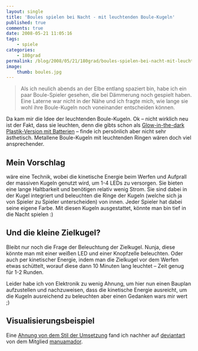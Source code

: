 ```yaml
---
layout: single
title: 'Boules spielen bei Nacht - mit leuchtenden Boule-Kugeln'
published: true
comments: true
date: 2008-05-21 11:05:16
tags:
    - spiele
categories:
    - 180grad
permalink: /blog/2008/05/21/180grad/boules-spielen-bei-nacht-mit-leuchtenden-boule-kugeln
image:
    thumb: boules.jpg
---
```

> Als ich neulich abends an der Elbe entlang spaziert bin, habe ich ein paar Boule-Spieler gesehen,
 die bei Dämmerung noch gespielt haben. Eine Laterne war nicht in der Nähe und ich fragte mich, 
 wie lange sie wohl ihre Boule-Kugeln noch voneinander entscheiden können.

Da kam mir die Idee der leuchtenden Boule-Kugeln. Ok &#8211; nicht wirklich neu ist der Fakt, dass sie leuchten,
 denn die gibts schon als [Glow-in-the-dark Plastik-Version mit Batterien][1] &#8211; finde ich persönlich aber nicht
  sehr ästhetisch. Metallene Boule-Kugeln mit leuchtenden Ringen wären doch viel ansprechender.

## Mein Vorschlag

wäre eine Technik, wobei die kinetische Energie beim Werfen und Aufprall der massiven Kugeln genutzt wird, 
um 1-4 LEDs zu versorgen. Sie bieten eine lange Haltbarkeit und benötigen relativ wenig Strom. 
Sie sind dabei in der Kugel integriert und beleuchten die Ringe der Kugeln (welche sich ja von Spieler zu
 Spieler unterscheiden) von innen. Jeder Spieler hat dabei seine eigene Farbe. Mit diesen Kugeln ausgestattet, 
 könnte man bin tief in die Nacht spielen :)

## Und die kleine Zielkugel?

Bleibt nur noch die Frage der Beleuchtung der Zielkugel. Nunja, diese könnte man mit einer weißen LED und einer 
Knopfzelle beleuchten. Oder auch per kinetischer Energie, indem man die Zielkugel vor dem Werfen etwas schüttelt,
 worauf diese dann 10 Minuten lang leuchtet &#8211; Zeit genug für 1-2 Runden.

Leider habe ich von Elektronik zu wenig Ahnung, um hier nun einen Bauplan aufzustellen und nachzuweisen, 
dass die kinetische Energie ausreicht, um die Kugeln ausreichend zu beleuchten aber einen Gedanken wars mir wert ;)

## Visualisierungsbeispiel

Eine [Ahnung von dem Stil der Umsetzung][2] fand ich nachher auf [deviantart][3] von dem Mitglied [manuamador][4].

 [1]: http://www.theglowcompany.co.uk/acatalog/LIGHT_UP_BOULES.html "Leuchtende Boule-Kugeln auf theglowcompany ansehen"
 [2]: http://manuamador.deviantart.com/art/Boules-13663089 "gerenderte Boule-Spielkugeln ansehen"
 [3]: http://www.deviantart.com/
 [4]: http://manuamador.deviantart.com/ "Profil von manuamador auf deviantart ansehen"